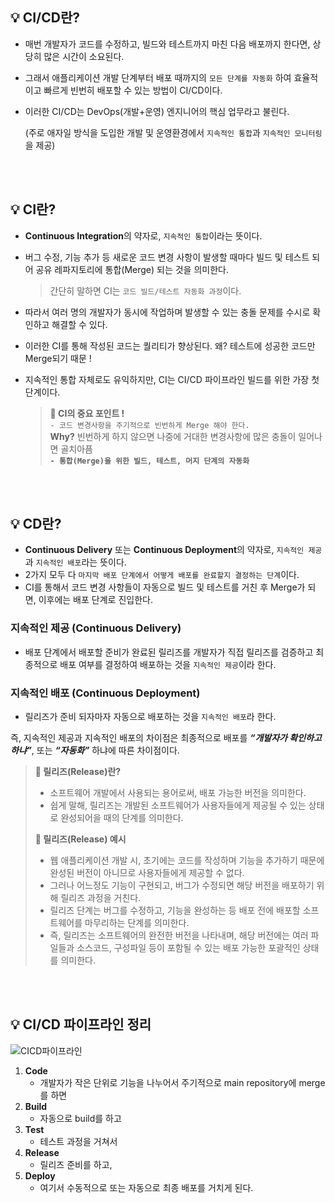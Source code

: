## 💡 CI/CD란?
- 매번 개발자가 코드를 수정하고, 빌드와 테스트까지 마친 다음 배포까지 한다면, 상당히 많은 시간이 소요된다.
- 그래서 애플리케이션 개발 단계부터 배포 때까지의 `모든 단계를 자동화` 하여 효율적이고 빠르게 빈번히 배포할 수 있는 방법이 CI/CD이다.
- 이러한 CI/CD는 DevOps(개발+운영) 엔지니어의 핵심 업무라고 불린다.
    
    (주로 애자일 방식을 도입한 개발 및 운영환경에서 `지속적인 통합`과 `지속적인 모니터링`을 제공)

<br>
<br>

## 💡 CI란?
- **Continuous Integration**의 약자로, `지속적인 통합`이라는 뜻이다.
- 버그 수정, 기능 추가 등 새로운 코드 변경 사항이 발생할 때마다 빌드 및 테스트 되어 공유 레파지토리에 통합(Merge) 되는 것을 의미한다.
    
    > 간단히 말하면 CI는 `코드 빌드/테스트 자동화 과정`이다.

- 따라서 여러 명의 개발자가 동시에 작업하며 발생할 수 있는 충돌 문제를 수시로 확인하고 해결할 수 있다.
- 이러한 CI를 통해 작성된 코드는 퀄리티가 향상된다.
왜? 테스트에 성공한 코드만 Merge되기 때문 !
- 지속적인 통합 자체로도 유익하지만, CI는 CI/CD 파이프라인 빌드를 위한 가장 첫단계이다.

    > **📌 CI의 중요 포인트 !**<br>
    `- 코드 변경사항을 주기적으로 빈번하게 Merge 해야 한다.`<br>
    **Why?** 빈번하게 하지 않으면 나중에 거대한 변경사항에 많은 충돌이 일어나면 골치아픔<br>
    **`- 통합(Merge)을 위한 빌드, 테스트, 머지 단계의 자동화`**

<br>
<br>

## 💡 CD란?
- **Continuous Delivery** 또는 **Continuous Deployment**의 약자로,
`지속적인 제공`과 `지속적인 배포`라는 뜻이다.
- 2가지 모두 다 `마지막 배포 단계에서 어떻게 배포를 완료할지 결정하는 단계`이다.
- CI를 통해서 코드 변경 사항들이 자동으로 빌드 및 테스트를 거친 후 Merge가 되면,
이후에는 배포 단계로 진입한다.

### 지속적인 제공 (Continuous Delivery)

- 배포 단계에서 배포할 준비가 완료된 릴리즈를 개발자가 직접 릴리즈를 검증하고 최종적으로 배포 여부를 결정하여 배포하는 것을 `지속적인 제공`이라 한다.

### 지속적인 배포 (Continuous Deployment)

- 릴리즈가 준비 되자마자 자동으로 배포하는 것을 `지속적인 배포`라 한다.

즉, 지속적인 제공과 지속적인 배포의 차이점은
최종적으로 배포를 **_“개발자가 확인하고 하냐”_**, 또는 **_“자동화”_** 하냐에 따른 차이점이다.

> **📌 릴리즈(Release)란?**
> - 소프트웨어 개발에서 사용되는 용어로써, 배포 가능한 버전을 의미한다.
> - 쉽게 말해, 릴리즈는 개발된 소프트웨어가 사용자들에게 제공될 수 있는 상태로 완성되어을 때의 단계를 의미한다.<br>
>
> **📌 릴리즈(Release) 예시**
> - 웹 애플리케이션 개발 시, 초기에는 코드를 작성하며 기능을 추가하기 때문에 완성된 버전이 아니므로 사용자들에게 제공할 수 없다.
> - 그러나 어느정도 기능이 구현되고, 버그가 수정되면 해당 버전을 배포하기 위해 릴리즈 과정을 거친다.
> - 릴리즈 단계는 버그를 수정하고, 기능을 완성하는 등 배포 전에 배포할 소프트웨어를 마무리하는 단계를 의미한다.
> - 즉, 릴리즈는 소프트웨어의 완전한 버전을 나타내며, 해당 버전에는 여러 파일들과 소스코드, 구성파일 등이 포함될 수 있는 배포 가능한 포괄적인 상태를 의미한다.


<br>
<br>

## 💡 CI/CD 파이프라인 정리
![CICD파이프라인](https://github.com/roovies/TIL/assets/119032680/b3c23d99-4540-4af3-818e-ea99596addd5)


1. **Code**
    - 개발자가 작은 단위로 기능을 나누어서 주기적으로 main repository에 merge를 하면
2. **Build**
    - 자동으로 build를 하고
3. **Test**
    - 테스트 과정을 거쳐서
4. **Release**
    - 릴리즈 준비를 하고,
5. **Deploy**
    - 여기서 수동적으로 또는 자동으로 최종 배포를 거치게 된다.